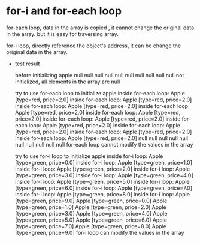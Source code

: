 # for-i and for-each loop

for-each loop, data in the array is copied ,
it cannot change the original data in the array.
but it is easy for traversing array.

for-i loop, directly reference the object's address, it can be change the original data in the array.


- test result

	before initializing apple
	null
	null
	null
	null
	null
	null
	null
	null
	null
	null
	not initialized, all elements in the array are null
	
	try to use for-each loop to initialize apple
	inside for-each loop: Apple [type=red, price=2.0]
	inside for-each loop: Apple [type=red, price=2.0]
	inside for-each loop: Apple [type=red, price=2.0]
	inside for-each loop: Apple [type=red, price=2.0]
	inside for-each loop: Apple [type=red, price=2.0]
	inside for-each loop: Apple [type=red, price=2.0]
	inside for-each loop: Apple [type=red, price=2.0]
	inside for-each loop: Apple [type=red, price=2.0]
	inside for-each loop: Apple [type=red, price=2.0]
	inside for-each loop: Apple [type=red, price=2.0]
	null
	null
	null
	null
	null
	null
	null
	null
	null
	null
	for-each loop cannot modify the values in the array
	
	try to use for-i loop to initialize apple
	inside for-i loop: Apple [type=green, price=0.0]
	inside for-i loop: Apple [type=green, price=1.0]
	inside for-i loop: Apple [type=green, price=2.0]
	inside for-i loop: Apple [type=green, price=3.0]
	inside for-i loop: Apple [type=green, price=4.0]
	inside for-i loop: Apple [type=green, price=5.0]
	inside for-i loop: Apple [type=green, price=6.0]
	inside for-i loop: Apple [type=green, price=7.0]
	inside for-i loop: Apple [type=green, price=8.0]
	inside for-i loop: Apple [type=green, price=9.0]
	Apple [type=green, price=0.0]
	Apple [type=green, price=1.0]
	Apple [type=green, price=2.0]
	Apple [type=green, price=3.0]
	Apple [type=green, price=4.0]
	Apple [type=green, price=5.0]
	Apple [type=green, price=6.0]
	Apple [type=green, price=7.0]
	Apple [type=green, price=8.0]
	Apple [type=green, price=9.0]
	for-i loop can modify the values in the array
	